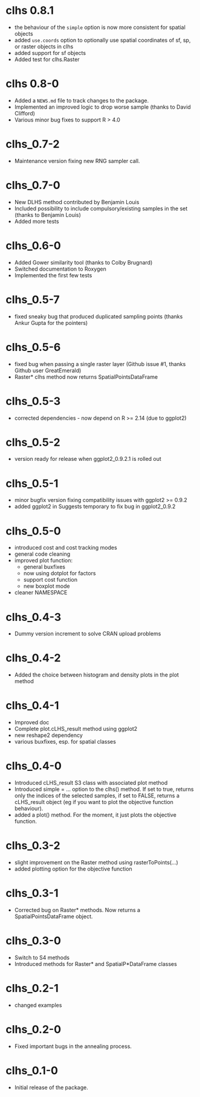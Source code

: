 <!-- NEWS.md is maintained by https://cynkra.github.io/fledge, do not edit -->

# clhs 0.8.1

- the behaviour of the `simple` option is now more consistent for spatial objects
- added `use.coords` option to optionally use spatial coordinates of sf, sp, or raster objects in clhs
- added support for sf objects
- Added test for clhs.Raster

# clhs 0.8-0

- Added a `NEWS.md` file to track changes to the package.
- Implemented an improved logic to drop worse sample (thanks to David Clifford)
- Various minor bug fixes to support R > 4.0

# clhs_0.7-2 
- Maintenance version fixing new RNG sampler call.

# clhs_0.7-0 
- New DLHS method contributed by Benjamin Louis
- Included possibility to include compulsory/existing samples in the set (thanks to Benjamin Louis)
- Added more tests

# clhs_0.6-0
- Added Gower similarity tool (thanks to Colby Brugnard)
- Switched documentation to Roxygen
- Implemented the first few tests

# clhs_0.5-7
- fixed sneaky bug that produced duplicated sampling points (thanks Ankur Gupta for the pointers)

# clhs_0.5-6
- fixed bug when passing a single raster layer (Github issue #1, thanks Github user GreatEmerald)
- Raster* clhs method now returns SpatialPointsDataFrame

# clhs_0.5-3
- corrected dependencies - now depend on R >= 2.14 (due to ggplot2)

# clhs_0.5-2
- version ready for release when ggplot2_0.9.2.1 is rolled out

# clhs_0.5-1
- minor bugfix version fixing compatibility issues with ggplot2 >= 0.9.2
- added ggplot2 in Suggests temporary to fix bug in ggplot2_0.9.2

# clhs_0.5-0 
- introduced cost and cost tracking modes
- general code cleaning
- improved plot function:
  - general buxfixes
  - now using dotplot for factors
  - support cost function
  - new boxplot mode
- cleaner NAMESPACE

# clhs_0.4-3
- Dummy version increment to solve CRAN upload problems

# clhs_0.4-2
- Added the choice between histogram and density plots in
the plot method

# clhs_0.4-1 
- Improved doc
- Complete plot.cLHS_result method using ggplot2
- new reshape2 dependency
- various buxfixes, esp. for spatial classes

# clhs_0.4-0
- Introduced cLHS_result S3 class with associated plot method
- Introduced simple = ... option to the clhs() method. If set to true, returns only the indices of the selected samples, if set to FALSE, returns a cLHS_result object (eg if you want to plot the objective function behaviour).
- added a plot() method. For the moment, it just plots the objective function.

# clhs_0.3-2
- slight improvement on the Raster method using rasterToPoints(...)
- added plotting option for the objective function

# clhs_0.3-1
- Corrected bug on Raster* methods. Now returns a SpatialPointsDataFrame object.

# clhs_0.3-0
- Switch to S4 methods
- Introduced methods for Raster* and SpatialP*DataFrame classes

# clhs_0.2-1
- changed examples

# clhs_0.2-0
- Fixed important bugs in the annealing process.

# clhs_0.1-0
- Initial release of the package.

